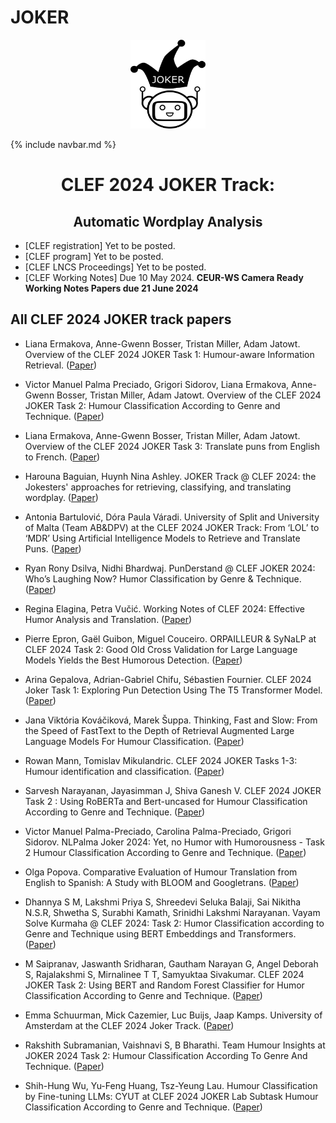 # JOKER
  <p align="center">
  <img src="img/joker.png" width="120" height="142">
  </p>

{% include navbar.md %}

<h1 align="center">CLEF 2024 JOKER Track:</h1>
<h2 align="center">Automatic Wordplay Analysis</h2> 

* [CLEF registration] Yet to be posted.
* [CLEF program] Yet to be posted.
* [CLEF LNCS Proceedings] Yet to be posted.
* [CLEF Working Notes] Due 10 May 2024.
**CEUR-WS Camera Ready Working Notes Papers due 21 June 2024**
  
## All CLEF 2024 JOKER track papers 

* Liana Ermakova, Anne-Gwenn Bosser, Tristan Miller, Adam Jatowt. 
Overview of the CLEF 2024 JOKER Task 1: Humour-aware Information Retrieval. 
([Paper](https://ceur-ws.org/Vol-3740/paper-165.pdf))

* Victor Manuel Palma Preciado, Grigori Sidorov, Liana Ermakova, Anne-Gwenn Bosser, Tristan Miller, Adam Jatowt. 
Overview of the CLEF 2024 JOKER Task 2: Humour Classification According to Genre and Technique. 
([Paper](https://ceur-ws.org/Vol-3740/paper-166.pdf))

* Liana Ermakova, Anne-Gwenn Bosser, Tristan Miller, Adam Jatowt. 
Overview of the CLEF 2024 JOKER Task 3: Translate puns from English to French.
([Paper](https://ceur-ws.org/Vol-3740/paper-167.pdf))

* Harouna Baguian, Huynh Nina Ashley. 
JOKER Track @ CLEF 2024: the Jokesters' approaches for retrieving, classifying, and translating wordplay.
([Paper](https://ceur-ws.org/Vol-3740/paper-168.pdf))

* Antonia Bartulović, Dóra Paula Váradi. 
University of Split and University of Malta (Team AB&DPV) at the CLEF 2024 JOKER Track: From ‘LOL’ to ‘MDR’ Using Artificial Intelligence Models to Retrieve and Translate Puns.
([Paper](https://ceur-ws.org/Vol-3740/paper-169.pdf))

* Ryan Rony Dsilva, Nidhi Bhardwaj. 
PunDerstand @ CLEF JOKER 2024: Who’s Laughing Now? Humor Classification by Genre & Technique.
([Paper](https://ceur-ws.org/Vol-3740/paper-170.pdf))

* Regina Elagina, Petra Vučić.
Working Notes of CLEF 2024: Effective Humor Analysis and Translation.
([Paper](https://ceur-ws.org/Vol-3740/paper-171.pdf))

* Pierre Epron, Gaël Guibon, Miguel Couceiro.
ORPAILLEUR & SyNaLP at CLEF 2024 Task 2: Good Old Cross Validation for Large Language Models Yields the Best Humorous Detection.
([Paper](https://ceur-ws.org/Vol-3740/paper-172.pdf))

* Arina Gepalova, Adrian-Gabriel Chifu, Sébastien Fournier.
CLEF 2024 Joker Task 1: Exploring Pun Detection Using The T5 Transformer Model.
([Paper](https://ceur-ws.org/Vol-3740/paper-173.pdf))

* Jana Viktória Kováčiková, Marek Šuppa.
Thinking, Fast and Slow: From the Speed of FastText to the Depth of Retrieval Augmented Large Language Models For Humour Classification.
([Paper](https://ceur-ws.org/Vol-3740/paper-174.pdf))

* Rowan Mann, Tomislav Mikulandric.
CLEF 2024 JOKER Tasks 1-3: Humour identification and classification.
([Paper](https://ceur-ws.org/Vol-3740/paper-175.pdf))

* Sarvesh Narayanan, Jayasimman J, Shiva Ganesh V.
CLEF 2024 JOKER Task 2 : Using RoBERTa and Bert-uncased for Humour Classification According to Genre and Technique.
([Paper](https://ceur-ws.org/Vol-3740/paper-176.pdf))

* Victor Manuel Palma-Preciado, Carolina Palma-Preciado, Grigori Sidorov.
NLPalma Joker 2024: Yet, no Humor with Humorousness - Task 2 Humour Classification According to Genre and Technique.
([Paper](https://ceur-ws.org/Vol-3740/paper-177.pdf))

* Olga Popova.
Comparative Evaluation of Humour Translation from English to Spanish: A Study with BLOOM and Googletrans.
([Paper](https://ceur-ws.org/Vol-3740/paper-178.pdf))

* Dhannya S M, Lakshmi Priya S, Shreedevi Seluka Balaji, Sai Nikitha N.S.R, Shwetha S, Surabhi Kamath, Srinidhi Lakshmi Narayanan.
Vayam Solve Kurmaha @ CLEF 2024: Task 2: Humor Classification according to Genre and Technique using BERT Embeddings and Transformers.
([Paper](https://ceur-ws.org/Vol-3740/paper-179.pdf))

* M Saipranav, Jaswanth Sridharan, Gautham Narayan G, Angel Deborah S, Rajalakshmi S, Mirnalinee T T, Samyuktaa Sivakumar.
CLEF 2024 JOKER Task 2: Using BERT and Random Forest Classifier for Humor Classification According to Genre and Technique.
([Paper](https://ceur-ws.org/Vol-3740/paper-180.pdf))

* Emma Schuurman, Mick Cazemier, Luc Buijs, Jaap Kamps.
University of Amsterdam at the CLEF 2024 Joker Track.
([Paper](https://ceur-ws.org/Vol-3740/paper-181.pdf))

* Rakshith Subramanian, Vaishnavi S, B Bharathi.
Team Humour Insights at JOKER 2024 Task 2: Humour Classification According To Genre And Technique.
([Paper](https://ceur-ws.org/Vol-3740/paper-182.pdf))

* Shih-Hung Wu, Yu-Feng Huang, Tsz-Yeung Lau.
Humour Classification by Fine-tuning LLMs: CYUT at CLEF 2024 JOKER Lab Subtask Humour Classification According to Genre and Technique.
([Paper](https://ceur-ws.org/Vol-3740/paper-183.pdf))
